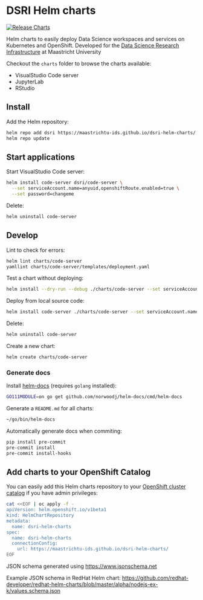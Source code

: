 # DSRI Helm charts

[![Release Charts](https://github.com/MaastrichtU-IDS/dsri-helm-charts/actions/workflows/release.yml/badge.svg)](https://github.com/MaastrichtU-IDS/dsri-helm-charts/actions/workflows/release.yml)

Helm charts to easily deploy Data Science workspaces and services on Kubernetes and OpenShift. Developed for the [Data Science Research Infrastructure](https://maastrichtu-ids.github.io/dsri-documentation/) at Maastricht University

Checkout the `charts` folder to browse the charts available: 

* VisualStudio Code server
* JupyterLab
* RStudio

## Install

Add the Helm repository:

```bash
helm repo add dsri https://maastrichtu-ids.github.io/dsri-helm-charts/
helm repo update
```

## Start applications

Start VisualStudio Code server:

```bash
helm install code-server dsri/code-server \
  --set serviceAccount.name=anyuid,openshiftRoute.enabled=true \
  --set password=changeme
```

Delete:

```bash
helm uninstall code-server
```

## Develop

Lint to check for errors: 

```bash
helm lint charts/code-server
yamllint charts/code-server/templates/deployment.yaml
```

Test a chart without deploying:

```bash
helm install --dry-run --debug ./charts/code-server --set serviceAccount.name=anyuid,openshiftRoute.enabled=true,password=changeme --generate-name
```

Deploy from local source code:

```bash
helm install code-server ./charts/code-server --set serviceAccount.name=anyuid,openshiftRoute.enabled=true,password=changeme
```

Delete:

```bash
helm uninstall code-server
```

Create a new chart:

```bash
helm create charts/code-server
```

### Generate docs

Install [helm-docs](https://github.com/norwoodj/helm-docs) (requires `golang` installed):

```bash
GO111MODULE=on go get github.com/norwoodj/helm-docs/cmd/helm-docs
```

Generate a `README.md` for all charts:

```bash
~/go/bin/helm-docs
```

Automatically generate docs when commiting:

```bash
pip install pre-commit
pre-commit install
pre-commit install-hooks
```

## Add charts to your OpenShift Catalog

You can easily add this Helm charts repository to your [OpenShift cluster catalog](https://docs.openshift.com/container-platform/4.6/cli_reference/helm_cli/configuring-custom-helm-chart-repositories.html) if you have admin privileges:

```bash
cat <<EOF | oc apply -f -
apiVersion: helm.openshift.io/v1beta1
kind: HelmChartRepository
metadata:
  name: dsri-helm-charts
spec:
  name: dsri-helm-charts
  connectionConfig:
    url: https://maastrichtu-ids.github.io/dsri-helm-charts/
EOF
```

JSON schema generated using https://www.jsonschema.net

Example JSON schema in RedHat Helm chart: https://github.com/redhat-developer/redhat-helm-charts/blob/master/alpha/nodejs-ex-k/values.schema.json

